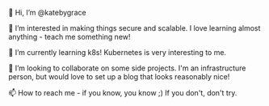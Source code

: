 👋 Hi, I’m @katebygrace

👀 I’m interested in making things secure and scalable. I love learning almost anything - teach me something new! 

🌱 I’m currently learning k8s! Kubernetes is very interesting to me. 

💞️ I’m looking to collaborate on some side projects. I'm an infrastructure person, but would love to set up a blog that looks reasonably nice! 

📫 How to reach me - if you know, you know ;) If you don't, don't try. 

<!---
katebygrace/katebygrace is a ✨ special ✨ repository because its `README.md` (this file) appears on your GitHub profile.
You can click the Preview link to take a look at your changes.
--->

